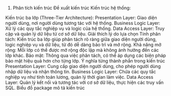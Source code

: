 1. Phân tích kiến trúc
Đề xuất kiến trúc
Kiến trúc hệ thống:

Kiến trúc ba lớp (Three-Tier Architecture):
Presentation Layer: Giao diện người dùng, nơi người dùng tương tác với hệ thống.
Business Logic Layer: Xử lý các quy tắc nghiệp vụ và logic của hệ thống.
Data Access Layer: Truy cập và quản lý dữ liệu từ cơ sở dữ liệu.
Giải thích lý do lựa chọn
Tính phân tách: Kiến trúc ba lớp giúp phân tách rõ ràng giữa giao diện người dùng, logic nghiệp vụ và dữ liệu, từ đó dễ dàng bảo trì và mở rộng.
Khả năng mở rộng: Mỗi lớp có thể được mở rộng độc lập mà không ảnh hưởng đến các lớp khác.
Bảo mật: Thông qua việc phân tách, có thể áp dụng các biện pháp bảo mật hiệu quả hơn cho từng lớp.
Ý nghĩa từng thành phần trong kiến trúc
Presentation Layer: Cung cấp giao diện người dùng, cho phép người dùng nhập dữ liệu và nhận thông tin.
Business Logic Layer: Chứa các quy tắc nghiệp vụ như tính toán lương, quản lý thời gian làm việc.
Data Access Layer: Quản lý kết nối và tương tác với cơ sở dữ liệu, thực hiện các truy vấn SQL.
Biểu đồ package mô tả kiến trúc
